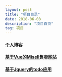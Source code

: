 ```yaml
---
layout: post
title: "项目目录"
date: 2018-06-08
description: "项目首页"
tag: 项目
--- 
```

#### [个人博客](http://www.mlvi.cc/)

#### [基于Vue的Misell售卖网站](http://www.mlvi.cc/Misell.github.io)

#### [基于Jquery的todo应用](http://www.mlvi.cc/Mytodo.github.io/#/)

